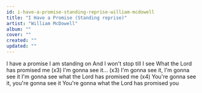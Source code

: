 ```yaml
---
id: i-have-a-promise-standing-reprise-william-mcdowell
title: "I Have a Promise (Standing reprise)"
artist: "William McDowell"
album: ""
cover: ""
created: ""
updated: ""
---
```


I have a promise I am standing on
And I won't stop till I see
What the Lord has promised me
(x3)
I'm gonna see it... (x3)
I'm gonna see it, I'm gonna see it
I'm gonna see what the Lord has promised me
(x4)
You're gonna see it, you're gonna see it
You're gonna what the Lord has promised you